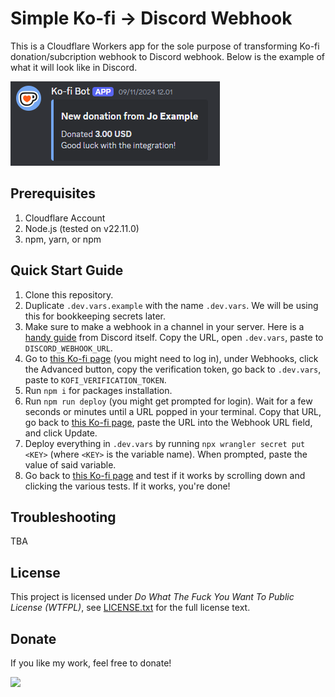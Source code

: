# Simple Ko-fi -> Discord Webhook

This is a Cloudflare Workers app for the sole purpose of transforming Ko-fi donation/subcription webhook to Discord webhook. Below is the example of what it will look like in Discord.

![Example](readme-assets/example.png)

## Prerequisites

1. Cloudflare Account
2. Node.js (tested on v22.11.0)
3. npm, yarn, or npm

## Quick Start Guide

1. Clone this repository.
2. Duplicate `.dev.vars.example` with the name `.dev.vars`. We will be using this for bookkeeping secrets later.
3. Make sure to make a webhook in a channel in your server. Here is a [handy guide](https://support.discord.com/hc/en-us/articles/228383668-Intro-to-Webhooks) from Discord itself. Copy the URL, open `.dev.vars`, paste to `DISCORD_WEBHOOK_URL`.
4. Go to [this Ko-fi page](https://ko-fi.com/manage/webhooks) (you might need to log in), under Webhooks, click the Advanced button, copy the verification token, go back to `.dev.vars`, paste to `KOFI_VERIFICATION_TOKEN`.
5. Run `npm i` for packages installation.
6. Run `npm run deploy` (you might get prompted for login). Wait for a few seconds or minutes until a URL popped in your terminal. Copy that URL, go back to [this Ko-fi page](https://ko-fi.com/manage/webhooks), paste the URL into the Webhook URL field, and click Update.
7. Deploy everything in `.dev.vars` by running `npx wrangler secret put <KEY>` (where `<KEY>` is the variable name). When prompted, paste the value of said variable.
8. Go back to [this Ko-fi page](https://ko-fi.com/manage/webhooks) and test if it works by scrolling down and clicking the various tests. If it works, you're done!

## Troubleshooting

TBA

## License

This project is licensed under *Do What The Fuck You Want To Public License (WTFPL)*, see [LICENSE.txt](LICENSE.txt) for the full license text.

## Donate

If you like my work, feel free to donate!

<a href="https://ko-fi.com/sqirradotdev"><img height=40 src="https://storage.ko-fi.com/cdn/brandasset/v2/support_me_on_kofi_blue.png"></a>
